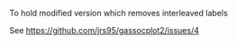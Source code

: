 To hold modified version which removes interleaved labels

See <https://github.com/jrs95/gassocplot2/issues/4>

